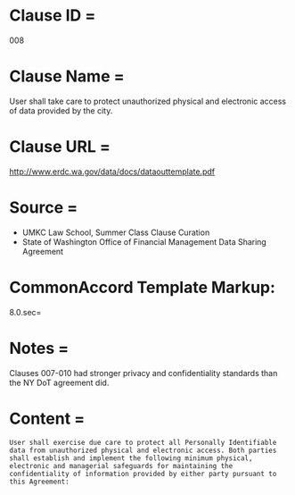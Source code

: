 # Clause ID = 
008

# Clause Name = 
User shall take care to protect unauthorized physical and electronic access of data provided by the city.

# Clause URL = 
http://www.erdc.wa.gov/data/docs/dataouttemplate.pdf

# Source = 
* UMKC Law School, Summer Class Clause Curation
* State of Washington Office of Financial Management Data Sharing Agreement

# CommonAccord Template Markup:   
8.0.sec=

# Notes = 
Clauses 007-010 had stronger privacy and confidentiality standards than the NY DoT agreement did.

# Content = 
	User shall exercise due care to protect all Personally Identifiable data from unauthorized physical and electronic access. Both parties shall establish and implement the following minimum physical, electronic and managerial safeguards for maintaining the confidentiality of information provided by either party pursuant to this Agreement:
